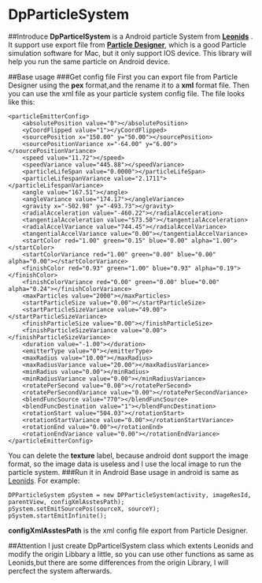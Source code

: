 # DpParticleSystem
##Introduce
**DpParticelSystem** is a Android particle System from **[Leonids](https://github.com/plattysoft/Leonids)** . It support use export file from **[Particle Designer](https://71squared.com/particledesigner)**, which is a good Particle simulation software for Mac, but it only support IOS device. This library will help you run the same particle on Android device.

##Base usage
###Get config file
First you can export file from Particle Designer using the **pex** format,and the rename it to a **xml** format file. Then you can use the xml file as your particle system config file. The file looks like this:

```
<particleEmitterConfig>
    <absolutePosition value="0"></absolutePosition>
    <yCoordFlipped value="1"></yCoordFlipped>
    <sourcePosition x="150.00" y="50.00"></sourcePosition>
    <sourcePositionVariance x="-64.00" y="6.00"></sourcePositionVariance>
    <speed value="11.72"></speed>
    <speedVariance value="445.88"></speedVariance>
    <particleLifeSpan value="0.0000"></particleLifeSpan>
    <particleLifespanVariance value="2.1711"></particleLifespanVariance>
    <angle value="167.51"></angle>
    <angleVariance value="174.17"></angleVariance>
    <gravity x="-502.98" y="-493.73"></gravity>
    <radialAcceleration value="-460.22"></radialAcceleration>
    <tangentialAcceleration value="573.50"></tangentialAcceleration>
    <radialAccelVariance value="744.45"></radialAccelVariance>
    <tangentialAccelVariance value="0.00"></tangentialAccelVariance>
    <startColor red="1.00" green="0.15" blue="0.00" alpha="1.00"></startColor>
    <startColorVariance red="1.00" green="0.00" blue="0.00" alpha="0.00"></startColorVariance>
    <finishColor red="0.93" green="1.00" blue="0.93" alpha="0.19"></finishColor>
    <finishColorVariance red="0.00" green="0.00" blue="0.00" alpha="0.24"></finishColorVariance>
    <maxParticles value="2000"></maxParticles>
    <startParticleSize value="0.00"></startParticleSize>
    <startParticleSizeVariance value="49.00"></startParticleSizeVariance>
    <finishParticleSize value="0.00"></finishParticleSize>
    <finishParticleSizeVariance value="0.00"></finishParticleSizeVariance>
    <duration value="-1.00"></duration>
    <emitterType value="0"></emitterType>
    <maxRadius value="10.00"></maxRadius>
    <maxRadiusVariance value="20.00"></maxRadiusVariance>
    <minRadius value="0.00"></minRadius>
    <minRadiusVariance value="0.00"></minRadiusVariance>
    <rotatePerSecond value="0.00"></rotatePerSecond>
    <rotatePerSecondVariance value="0.00"></rotatePerSecondVariance>
    <blendFuncSource value="770"></blendFuncSource>
    <blendFuncDestination value="1"></blendFuncDestination>
    <rotationStart value="504.03"></rotationStart>
    <rotationStartVariance value="0.00"></rotationStartVariance>
    <rotationEnd value="0.00"></rotationEnd>
    <rotationEndVariance value="0.00"></rotationEndVariance>
</particleEmitterConfig>
```
You can delete the **texture** label, because android dont support the image format, so the image data is useless and I use the local image to run the particle system. 
###Run it in Android
Base usage in android is same as [Leonids](https://github.com/plattysoft/Leonids). For example:

```
DPParticleSystem pSystem = new DPParticleSystem(activity, imageResId, parentView, configXmlAsstesPath);
pSystem.setEmitSourcePos(sourceX, sourceY);
pSystem.startEmitInfinite();
```
**configXmlAsstesPath** is the xml config file export from Particle Designer.

##Attention
I just create DpParticelSystem class which extents Leonids and modify the origin Libbary a little, so you can use other functions as same as Leonids,but there are some differences from the origin Library, I will percfect the system afterwards.  

